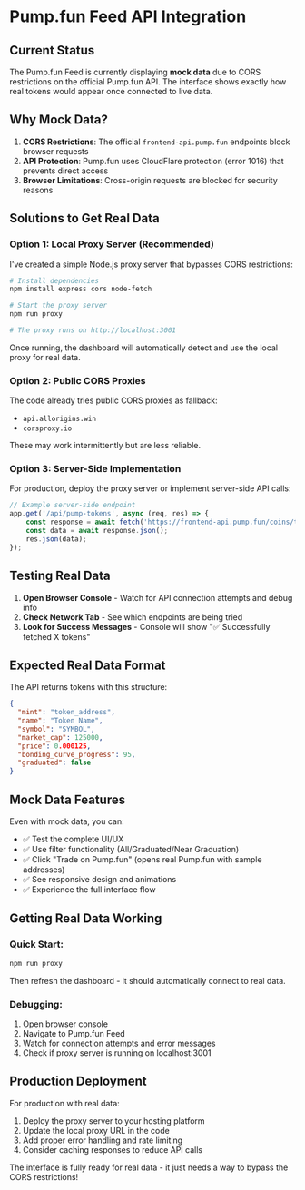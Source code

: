 # Pump.fun Feed API Integration

## Current Status

The Pump.fun Feed is currently displaying **mock data** due to CORS restrictions on the official Pump.fun API. The interface shows exactly how real tokens would appear once connected to live data.

## Why Mock Data?

1. **CORS Restrictions**: The official `frontend-api.pump.fun` endpoints block browser requests
2. **API Protection**: Pump.fun uses CloudFlare protection (error 1016) that prevents direct access
3. **Browser Limitations**: Cross-origin requests are blocked for security reasons

## Solutions to Get Real Data

### Option 1: Local Proxy Server (Recommended)

I've created a simple Node.js proxy server that bypasses CORS restrictions:

```bash
# Install dependencies
npm install express cors node-fetch

# Start the proxy server
npm run proxy

# The proxy runs on http://localhost:3001
```

Once running, the dashboard will automatically detect and use the local proxy for real data.

### Option 2: Public CORS Proxies

The code already tries public CORS proxies as fallback:
- `api.allorigins.win` 
- `corsproxy.io`

These may work intermittently but are less reliable.

### Option 3: Server-Side Implementation

For production, deploy the proxy server or implement server-side API calls:

```javascript
// Example server-side endpoint
app.get('/api/pump-tokens', async (req, res) => {
    const response = await fetch('https://frontend-api.pump.fun/coins/trending');
    const data = await response.json();
    res.json(data);
});
```

## Testing Real Data

1. **Open Browser Console** - Watch for API connection attempts and debug info
2. **Check Network Tab** - See which endpoints are being tried
3. **Look for Success Messages** - Console will show "✅ Successfully fetched X tokens"

## Expected Real Data Format

The API returns tokens with this structure:
```json
{
  "mint": "token_address",
  "name": "Token Name",
  "symbol": "SYMBOL",
  "market_cap": 125000,
  "price": 0.000125,
  "bonding_curve_progress": 95,
  "graduated": false
}
```

## Mock Data Features

Even with mock data, you can:
- ✅ Test the complete UI/UX
- ✅ Use filter functionality (All/Graduated/Near Graduation)
- ✅ Click "Trade on Pump.fun" (opens real Pump.fun with sample addresses)
- ✅ See responsive design and animations
- ✅ Experience the full interface flow

## Getting Real Data Working

### Quick Start:
```bash
npm run proxy
```
Then refresh the dashboard - it should automatically connect to real data.

### Debugging:
1. Open browser console
2. Navigate to Pump.fun Feed
3. Watch for connection attempts and error messages
4. Check if proxy server is running on localhost:3001

## Production Deployment

For production with real data:
1. Deploy the proxy server to your hosting platform
2. Update the local proxy URL in the code
3. Add proper error handling and rate limiting
4. Consider caching responses to reduce API calls

The interface is fully ready for real data - it just needs a way to bypass the CORS restrictions!
